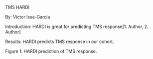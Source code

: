 TMS HARDI

By: Victor Issa-Garcia

Introduction: HARDI is great for predicting TMS response[1. Author, 2. Author]

Results: HARDI predicts TMS response in our cohort.

Figure 1: HARDI prediction of TMS response.
